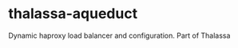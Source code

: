 thalassa-aqueduct
=================

Dynamic haproxy load balancer and configuration. Part of Thalassa
